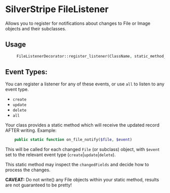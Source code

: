 # SilverStripe FileListener

Allows you to register for notifications about changes to File or Image objects and their subclasses.

## Usage

```php
     FileListenerDecorator::register_listener(ClassName, static_method_name, event_type);
```

## Event Types:

You can register a listener for any of these events, or use `all` to listen to any event type.

- `create`
- `update`
- `delete`
- `all`

Your class provides a static method which will receive the updated record AFTER writing. Example:

```php
    public static function on_file_notify($file, $event)
```

This will be called for each changed `File` (or subclass) object, with `$event` set to the relevant event type (`create`|`update`|`delete`).

This static method may inspect the `changedFields` and decide how to process the changes.

**CAVEAT:** Do not write() any File objects within your static method, results are not guaranteed to be pretty!